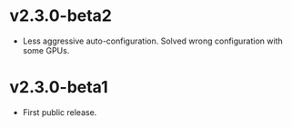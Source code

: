 # v2.3.0-beta2
- Less aggressive auto-configuration. Solved wrong configuration with some GPUs.

# v2.3.0-beta1
- First public release.
